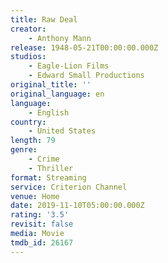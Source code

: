 ```yaml
---
title: Raw Deal
creator:
    - Anthony Mann
release: 1948-05-21T00:00:00.000Z
studios:
    - Eagle-Lion Films
    - Edward Small Productions
original_title: ''
original_language: en
language:
    - English
country:
    - United States
length: 79
genre:
    - Crime
    - Thriller
format: Streaming
service: Criterion Channel
venue: Home
date: 2019-11-10T05:00:00.000Z
rating: '3.5'
revisit: false
media: Movie
tmdb_id: 26167
---
```



